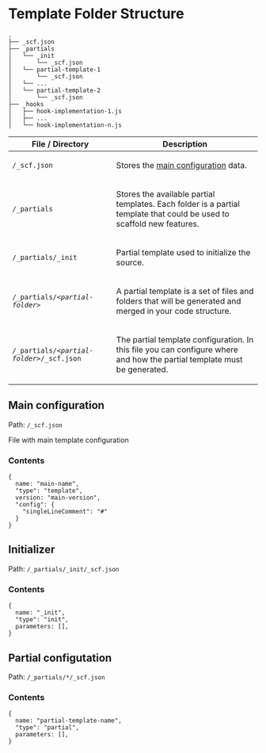 Template Folder Structure
===

```
.
├── _scf.json
├── _partials
│   └── _init
│       └── _scf.json
│   └── partial-template-1
│       └── _scf.json
│   └── ...
│   └── partial-template-2
│       └── _scf.json
├── _hooks
│   ├── hook-implementation-1.js
│   ├── ...
│   └── hook-implementation-n.js
```

<div class="mobile-side-scroller">
<table>
  <thead>
    <tr>
      <th>File / Directory</th>
      <th>Description</th>
    </tr>
  </thead>
  <tbody>
    <tr>
      <td>
        <p><code>/_scf.json</code></p>
      </td>
      <td>
        <p>
          Stores the <a href="#main-configuration">main configuration</a> data.
        </p>
      </td>
    </tr>
    <tr>
      <td>
        <p><code>/_partials</code></p>
      </td>
      <td>
        <p>
          Stores the available partial templates. Each folder is a partial template that could be used to scaffold new features. 
        </p>
      </td>
    </tr>
    <tr>
      <td>
        <p><code>/_partials/_init</code></p>
      </td>
      <td>
        <p>
          Partial template used to initialize the source.
        </p>
      </td>
    </tr>
    <tr>
      <td>
        <p><code>/_partials/<i>&lt;partial-folder&gt;</i></code></p>
      </td>
      <td>
        <p>
          A partial template is a set of files and folders that will be generated and merged in your code structure.
        </p>
      </td>
    </tr>
    <tr>
      <td>
        <p><code>/_partials/<i>&lt;partial-folder&gt;</i>/_scf.json</code></p>
      </td>
      <td>
        <p>
          The partial template configuration. In this file you can configure where and how the partial template must be generated.
        </p>
      </td>
    </tr>
  </tbody>
</table>
</div>

## Main configuration 

Path: `/_scf.json`

File with main template configuration

### Contents
```
{
  name: "main-name",
  "type": "template",
  version: "main-version",
  "config": {
    "singleLineComment": "#"
  }
}
```

## Initializer

Path: `/_partials/_init/_scf.json`
### Contents
```
{
  name: "_init",
  "type": "init",
  parameters: [],
}
```

## Partial configutation

Path: `/_partials/*/_scf.json`
### Contents
```
{
  name: "partial-template-name",
  "type": "partial",
  parameters: [],
}
```

